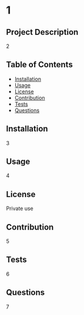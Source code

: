 
# 1

## Project Description

2

## Table of Contents

* [Installation](#installation)
* [Usage](#usage)
* [License](#license)
* [Contribution](#contribution)
* [Tests](#tests)
* [Questions](#questions)

## Installation

3

## Usage

4

## License

Private use

## Contribution

5

## Tests

6

## Questions

7
